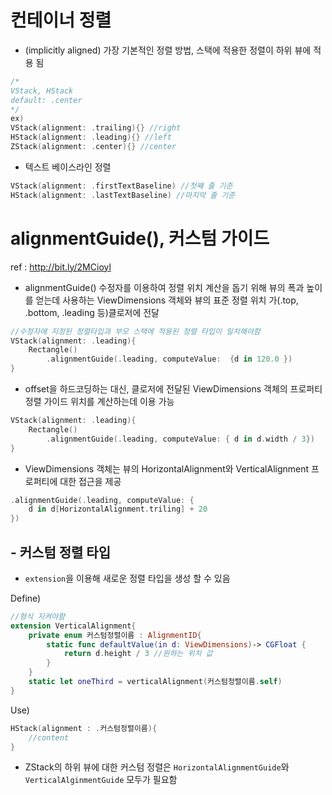 # 컨테이너 정렬
- (implicitly aligned) 가장 기본적인 정렬 방법, 스택에 적용한 정렬이 하위 뷰에 적용 됨
```swift
/*
VStack, HStack
default: .center
*/
ex)
VStack(alignment: .trailing){} //right
HStack(alignment: .leading){} //left
ZStack(alignment: .center){} //center
```

- 텍스트 베이스라인 정렬
```swift
VStack(alignment: .firstTextBaseline) //첫째 줄 기준
HStack(alignment: .lastTextBaseline) //마지막 줄 기준
```

# alignmentGuide(), 커스텀 가이드
ref : http://bit.ly/2MCioyl

- alignmentGuide() 수정자를 이용하여 정렬 위치 계산을 돕기 위해 뷰의 폭과 높이를 얻는데 사용하는 ViewDimensions 객체와 뷰의 표준 정렬 위치 가(.top, .bottom, .leading 등)클로저에 전달
```Swift
//수정자에 지정된 정렬타입과 부모 스택에 적용된 정렬 타입이 일치해야함
VStack(alignment: .leading){
    Rectangle()
        .alignmentGuide(.leading, computeValue:  {d in 120.0 })
}
```
- offset을 하드코딩하는 대신, 클로저에 전달된 ViewDimensions 객체의 프로퍼티 정렬 가이드 위치를 계산하는데 이용 가능
```swift
VStack(alignment: .leading){
    Rectangle()
        .alignmentGuide(.leading, computeValue: { d in d.width / 3})
}
```
- ViewDimensions 객체는 뷰의 HorizontalAlignment와 VerticalAlignment 프로퍼티에 대한 접근을 제공
```swift
.alignmentGuide(.leading, computeValue: {
    d in d[HorizontalAlignment.triling] + 20
})
```

## - 커스텀 정렬 타입
- ```extension```을 이용해 새로운 정렬 타입을 생성 할 수 있음

Define)
```swift
//형식 지켜야함
extension VerticalAlignment{
    private enum 커스텀정렬이름 : AlignmentID{
        static func defaultValue(in d: ViewDimensions)-> CGFloat {
            return d.height / 3 //원하는 위치 값
        }
    }
    static let oneThird = verticalAlignment(커스텀정렬이름.self)
}
```
Use)
```swift
HStack(alignment : .커스텀정렬이름){
    //content
}
```
- ZStack의 하위 뷰에 대한 커스텀 정렬은 ```HorizontalAlignmentGuide```와 ```VerticalAlginmentGuide``` 모두가 필요함
